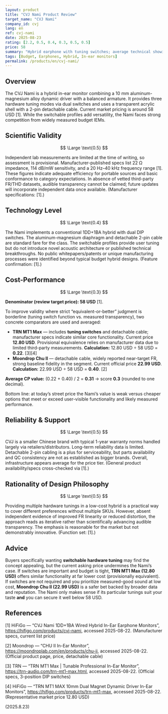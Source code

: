 ```yaml
---
layout: product
title: "CVJ Nami Product Review"
target_name: "CVJ Nami"
company_id: cvj
lang: en
ref: cvj-nami
date: 2025-08-23
rating: [2.2, 0.5, 0.4, 0.3, 0.5, 0.5]
price: 58
summary: "Hybrid earphone with tuning switches; average technical showing and weak value at current street price"
tags: [Budget, Earphones, Hybrid, In-ear monitors]
permalink: /products/en/cvj-nami/
---
```

## Overview

The CVJ Nami is a hybrid in-ear monitor combining a 10 mm aluminum-magnesium alloy dynamic driver with a balanced armature. It provides three hardware tuning modes via dual switches and uses a transparent acrylic shell with a 2-pin detachable cable. Current market pricing is around 58 USD [1]. While the switchable profiles add versatility, the Nami faces strong competition from widely measured budget IEMs.

## Scientific Validity

$$ \Large \text{0.5} $$

Independent lab measurements are limited at the time of writing, so assessment is provisional. Manufacturer-published specs list 22 Ω impedance, 114 dB/mW sensitivity, and a 20 Hz–40 kHz frequency range [1]. These figures indicate adequate efficiency for portable sources and basic conformance to category expectations. In absence of vetted third-party FR/THD datasets, audible transparency cannot be claimed; future updates will incorporate independent data once available. (Manufacturer specifications: [1].)

## Technology Level

$$ \Large \text{0.4} $$

The Nami implements a conventional 1DD+1BA hybrid with dual DIP switches. The aluminum-magnesium diaphragm and detachable 2-pin cable are standard fare for the class. The switchable profiles provide user tuning but do not introduce novel acoustic architecture or published technical breakthroughs. No public whitepapers/patents or unique manufacturing processes were identified beyond typical budget hybrid designs. (Feature confirmation: [1].)

## Cost-Performance

$$ \Large \text{0.3} $$

**Denominator (review target price): 58 USD** [1].

To improve validity where strict “equivalent-or-better” judgment is borderline (tuning switch function vs. measured transparency), two concrete comparators are used and averaged:

- **TRN MT1 Max** — includes **tuning switches** and detachable cable; manufacturer specs indicate similar core functionality. Current price **12.80 USD**. Provisional equivalence relies on manufacturer data due to limited third-party measurements. **Calculation:** 12.80 USD ÷ 58 USD = **0.22**. [3][4]  
- **Moondrop Chu II** — detachable cable, widely reported near-target FR, strong baseline fidelity in the segment. Current official price **22.99 USD**. **Calculation:** 22.99 USD ÷ 58 USD = **0.40**. [2]

**Average CP value:** (0.22 + 0.40) / 2 = **0.31** → score **0.3** (rounded to one decimal).

Bottom line: at today’s street price the Nami’s value is weak versus cheaper options that meet or exceed user-visible functionality and likely measured performance.

## Reliability & Support

$$ \Large \text{0.5} $$

CVJ is a smaller Chinese brand with typical 1-year warranty norms handled largely via retailers/distributors. Long-term reliability data is limited. Detachable 2-pin cabling is a plus for serviceability, but parts availability and QC consistency are not as established as bigger brands. Overall, infrastructure appears average for the price tier. (General product availability/specs cross-checked via [1].)

## Rationality of Design Philosophy

$$ \Large \text{0.5} $$

Providing multiple hardware tunings in a low-cost hybrid is a practical way to cover different preferences without multiple SKUs. However, absent independent evidence of improved FR linearity or reduced distortion, the approach reads as iterative rather than scientifically advancing audible transparency. The emphasis is reasonable for the market but not demonstrably innovative. (Function set: [1].)

## Advice

Buyers specifically wanting **switchable hardware tuning** may find the concept appealing, but the current asking price undermines the Nami’s case. If switches are important and budget is tight, **TRN MT1 Max (12.80 USD)** offers similar functionality at far lower cost (provisionally equivalent). If switches are not required and you prioritize measured-good sound at low cost, **Moondrop Chu II (22.99 USD)** is a safer bet backed by broader data and reputation. The Nami only makes sense if its particular tunings suit your taste **and** you can secure it well below 58 USD.

## References

[1] HiFiGo — “CVJ Nami 1DD+1BA Wired Hybrid In-Ear Earphone Monitors”, https://hifigo.com/products/cvj-nami, accessed 2025-08-22. (Manufacturer specs, current list price)

[2] Moondrop — “CHU II In-Ear Monitor”, https://moondroplab.com/en/products/chu-ii, accessed 2025-08-22. (Official product page, price, detachable cable)

[3] TRN — “TRN MT1 Max | Tunable Professional In-Ear Monitor”, https://trn-audio.com/trn-mt1-max.html, accessed 2025-08-22. (Official specs, 3-position DIP switches)

[4] HiFiGo — “TRN MT1 MAX 10mm Dual Magnet Dynamic Driver In-Ear Monitors”, https://hifigo.com/products/trn-mt1-max, accessed 2025-08-22. (Representative market price 12.80 USD)

(2025.8.23)

